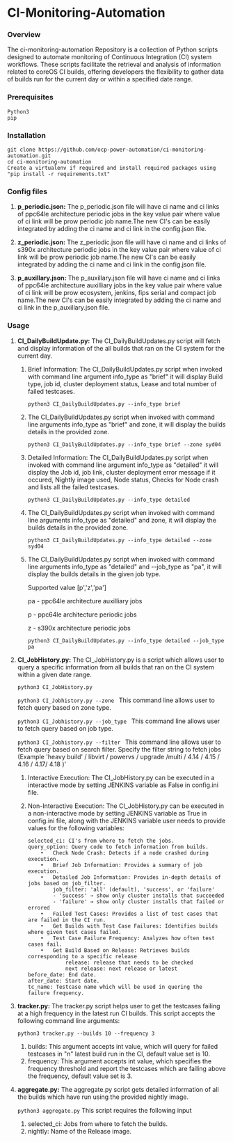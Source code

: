 # CI-Monitoring-Automation



### Overview

The ci-monitoring-automation Repository is a collection of Python scripts designed to automate monitoring of Continuous Integration (CI) system workflows. These scripts facilitate the retrieval and analysis of information related to coreOS CI builds, offering developers the flexibility to gather data of builds run for the current day or within a specified date range.


### Prerequisites

```
Python3
pip
```


### Installation

```
git clone https://github.com/ocp-power-automation/ci-monitoring-automation.git
cd ci-monitoring-automation
Create a virtualenv if required and install required packages using "pip install -r requirements.txt"
```

### Config files

1. **p_periodic.json:** The p_periodic.json file will have ci name and ci links of ppc64le architecture periodic jobs in the key value pair where value of ci link will be prow periodic job name.The new CI's can be easily integrated by adding the ci name and ci link in the config.json file.


2. **z_periodic.json:** The z_periodic.json file will have ci name and ci links of s390x architecture periodic jobs in the key value pair where value of ci link will be prow periodic job name.The new CI's can be easily integrated by adding the ci name and ci link in the config.json file.

3. **p_auxillary.json:** The p_auxillary.json file will have ci name and ci links of ppc64le architecture auxilliary jobs in the key value pair where value of ci link will be prow ecosystem, jenkins, fips serial and compact job name.The new CI's can be easily integrated by adding the ci name and ci link in the p_auxillary.json file.
 

### Usage

1. **CI_DailyBuildUpdate.py:** The CI_DailyBuildUpdates.py script will fetch and display information of the all builds that ran on the CI system for the current day.  

    1. Brief Information: The CI_DailyBuildUpdates.py script when invoked with command line argument info_type as "brief" it will display Build type, job id, cluster deployment status, Lease and total number of failed testcases.

        ```python3 CI_DailyBuildUpdates.py --info_type brief```
        
    2. The CI_DailyBuildUpdates.py script when invoked with command line arguments info_type as "brief" and zone, it will display the builds details in the provided zone.
        
        ```python3 CI_DailyBuildUpdates.py --info_type brief --zone syd04```

    3. Detailed Information: The CI_DailyBuildUpdates.py script when invoked with command line argument info_type as "detailed" it will display the Job id, job link, cluster deployment error message if it occured, Nightly image used, Node status, Checks for Node crash and lists all the failed testcases.  

        ```python3 CI_DailyBuildUpdates.py --info_type detailed```

    4. The CI_DailyBuildUpdates.py script when invoked with command line arguments info_type as "detailed" and zone, it will display the builds details in the provided zone.

        ```python3 CI_DailyBuildUpdates.py --info_type detailed --zone syd04```
    
    5. The CI_DailyBuildUpdates.py script when invoked with command line arguments info_type as "detailed" and --job_type as "pa", it will display the builds details in the given job type.

        Supported value [p','z','pa'] 

        pa - ppc64le architecture auxilliary jobs

        p - ppc64le architecture periodic jobs
        
        z - s390x architecture periodic jobs
         
         ```python3 CI_DailyBuildUpdates.py --info_type detailed --job_type pa```



2. **CI_JobHistory.py:** The CI_JobHistory.py is a script which allows user to query a specific information from all builds that ran on the CI system within a given date range.  
    
    ```python3 CI_JobHistory.py```

    ```python3 CI_Jobhistory.py --zone ```     This command line allows user to fetch query based on zone type.

    ```python3 CI_Jobhistory.py --job_type ``` This command line allows user to fetch query based on job type.
             
    ```python3 CI_Jobhistory.py --filter ```   This command line allows user to fetch query based on search filter.
        Specify the filter string to fetch jobs (Example 'heavy build' / libvirt / powervs / upgrade /multi / 4.14 / 4.15 / 4.16 / 4.17/ 4.18 )'



    1. Interactive Execution: The CI_JobHistory.py can be executed in a interactive mode by setting JENKINS variable as False in config.ini file.

    2. Non-Interactive Execution: The CI_JobHistory.py can be executed in a non-interactive mode by setting JENKINS variable as True in config.ini file, along with the JENKINS variable user needs to provide values for the following variables:
        ```
        selected_ci: CI's from where to fetch the jobs.
        query_option: Query code to fetch information from builds.
            •	Check Node Crash: Detects if a node crashed during execution.
	        •	Brief Job Information: Provides a summary of job execution.
	        •	Detailed Job Information: Provides in-depth details of jobs based on job_filter.
                job_filter: 'all' (default), 'success', or 'failure'
                - 'success' → show only cluster installs that succeeded
                - 'failure' → show only cluster installs that failed or errored
	        •	Failed Test Cases: Provides a list of test cases that are failed in the CI run.
	        •	Get Builds with Test Case Failures: Identifies builds where given test cases failed.
	        •	Test Case Failure Frequency: Analyzes how often test cases fail.
	        •	Get Build Based on Release: Retrieves builds corresponding to a specific release
                    release: release that needs to be checked
                    next release: next release or latest                    
        before_date: End date.
        after_date: Start date.
        tc_name: Testcase name which will be used in quering the failure frequency.
        ```


3. **tracker.py:** The tracker.py script helps user to get the testcases failing at a high frequency in the latest run CI builds. This script accepts the following command line arguments:

    ```python3 tracker.py --builds 10 --frequency 3```

    1. builds: This argument accepts int value, which will query for failed testcases in "n" latest build run in the CI, default value set is 10.
    2. frequency: This argument accepts int value, which specifies the frequency threshold and report the testcases which are failing above the frequency, default value set is 3.


4. **aggregate.py:** The aggregate.py script gets detailed information of all the builds which have run using the provided nightly image. 

    ```python3 aggregate.py``` This script requires the following input

    1. selected_ci: Jobs from where to fetch the builds.
    2. nightly: Name of the Release image.
